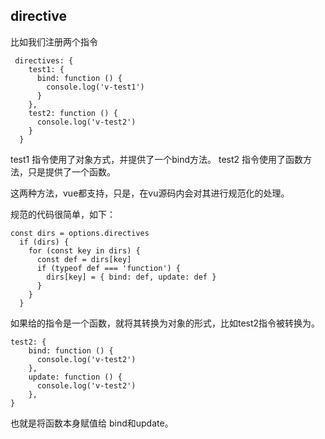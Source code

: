 ## directive

比如我们注册两个指令

```
 directives: {
    test1: {
      bind: function () {
        console.log('v-test1')
      }
    },
    test2: function () {
      console.log('v-test2')
    }
  }

```

test1 指令使用了对象方式，并提供了一个bind方法。
test2 指令使用了函数方法，只是提供了一个函数。

这两种方法，vue都支持，只是，在vu源码内会对其进行规范化的处理。

规范的代码很简单，如下：

```
const dirs = options.directives
  if (dirs) {
    for (const key in dirs) {
      const def = dirs[key]
      if (typeof def === 'function') {
        dirs[key] = { bind: def, update: def }
      }
    }
  }

```

如果给的指令是一个函数，就将其转换为对象的形式，比如test2指令被转换为。


```
test2: {
    bind: function () {
      console.log('v-test2')
    },
    update: function () {
      console.log('v-test2')
    },
}

```

也就是将函数本身赋值给 bind和update。